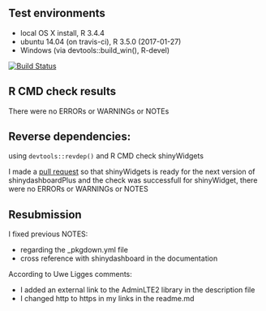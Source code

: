 ## Test environments
* local OS X install, R 3.4.4
* ubuntu 14.04 (on travis-ci), R 3.5.0 (2017-01-27)
* Windows (via devtools::build_win(), R-devel)

[![Build Status](https://travis-ci.org/DivadNojnarg/shinydashboardPlus.svg?branch=master)](https://travis-ci.org/DivadNojnarg/shinydashboardPlus)

## R CMD check results
There were no ERRORs or WARNINGs or NOTEs


## Reverse dependencies:
using `devtools::revdep()` and R CMD check shinyWidgets

I made a [pull request](https://github.com/dreamRs/shinyWidgets/commit/186a0306371a6bb2bc60ed1e4247640de7b8f8f5) 
so that shinyWidgets is ready for the next version of shinydashboardPlus and
the check was successfull for shinyWidget, there were no ERRORs or WARNINGs or NOTES

## Resubmission
I fixed previous NOTES:
- regarding the _pkgdown.yml file
- cross reference with shinydashboard in the documentation

According to Uwe Ligges comments:

- I added an external link to the AdminLTE2 library in the description file
- I changed http to https in my links in the readme.md 